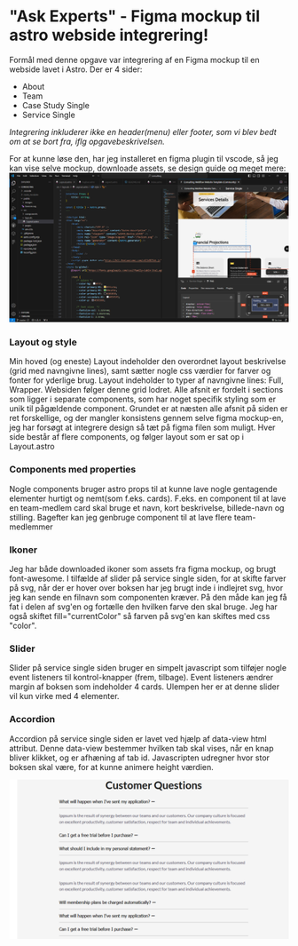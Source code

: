 # "Ask Experts" - Figma mockup til astro webside integrering!

Formål med denne opgave var integrering af en Figma mockup til en webside lavet i Astro.
Der er 4 sider:
- About
- Team
- Case Study Single
- Service Single

*Integrering inkluderer ikke en header(menu) eller footer, som vi blev bedt om at se bort fra, iflg opgavebeskrivelsen.*

For at kunne løse den, har jeg installeret en figma plugin til vscode, så jeg kan vise selve mockup, downloade assets, se design guide og meget mere:
![Project Overview Screenshot 01](public/images/screenshot_01.png)

### Layout og style
Min hoved (og eneste) Layout indeholder den overordnet layout beskrivelse (grid med navngivne lines), samt sætter nogle css værdier for farver og fonter for yderlige brug.
Layout indeholder to typer af navngivne lines: Full, Wrapper. Websiden følger denne grid lodret.
Alle afsnit er fordelt i sections som ligger i separate components, som har noget specifik styling som er unik til pågældende component. Grundet er at næsten alle afsnit på siden er ret forskellige, og der mangler konsistens gennem selve figma mockup-en, jeg har forsøgt at integrere design så tæt på figma filen som muligt. 
Hver side består af flere components, og følger layout som er sat op i Layout.astro

### Components med properties
Nogle components bruger astro props til at kunne lave nogle gentagende elementer hurtigt og nemt(som f.eks. cards).
F.eks. en component til at lave en team-medlem card skal bruge et navn, kort beskrivelse, billede-navn og stilling. Bagefter kan jeg genbruge component til at lave flere team-medlemmer

### Ikoner
Jeg har både downloaded ikoner som assets fra figma mockup, og brugt font-awesome.
I tilfælde af slider på service single siden, for at skifte farver på svg, når der er hover over boksen har jeg brugt <use> inde i indlejret svg, hvor jeg kan sende en filnavn som componenten kræver. På den måde kan jeg få fat i <path> delen af svg'en og fortælle den hvilken farve den skal bruge. Jeg har også skiftet fill="currentColor" så farven på svg'en kan skiftes med css "color".

### Slider
Slider på service single siden bruger en simpelt javascript som tilføjer nogle event listeners til kontrol-knapper (frem, tilbage). Event listeners ændrer margin af boksen som indeholder 4 cards.
Ulempen her er at denne slider vil kun virke med 4 elementer.

### Accordion
Accordion på service single siden er lavet ved hjælp af data-view html attribut. Denne data-view bestemmer hvilken tab skal vises, når en knap bliver klikket, og er afhæning af tab id.
Javascripten udregner hvor stor boksen skal være, for at kunne animere height værdien.

![Project Overview Screenshot 02](public/images/screenshot_02.png)


